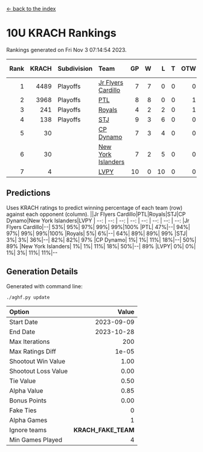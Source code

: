 [<- back to the index](readme.md)
# 10U KRACH Rankings
Rankings generated on Fri Nov  3 07:14:54 2023.

Rank|KRACH|Subdivision|Team|GP|W|L|T|OTW|OTL|SoS|Exp Wins|Win Diff
---:|---:|:---|:---|---:|---:|---:|---:|---:|---:|---:|---:|---:
1|4489|Playoffs|[Jr Flyers Cardillo](https://gamesheetstats.com/seasons/3663/teams/140794/schedule)|7|7|0|0|0|0|88|7.8|-0.0
2|3968|Playoffs|[PTL](https://gamesheetstats.com/seasons/3663/teams/140791/schedule)|8|8|0|0|1|0|69|8.8|-0.0
3|241|Playoffs|[Royals](https://gamesheetstats.com/seasons/3663/teams/140796/schedule)|4|2|2|0|1|0|1705|2.9|0.0
4|138|Playoffs|[STJ](https://gamesheetstats.com/seasons/3663/teams/140792/schedule)|9|3|6|0|0|0|2233|3.9|0.0
5|30||[CP Dynamo](https://gamesheetstats.com/seasons/3663/teams/140795/schedule)|7|3|4|0|0|1|576|3.9|0.0
6|30||[New York Islanders](https://gamesheetstats.com/seasons/3663/teams/140793/schedule)|7|2|5|0|0|1|1603|2.9|0.0
7|4||[LVPY](https://gamesheetstats.com/seasons/3663/teams/140790/schedule)|10|0|10|0|0|0|1565|0.9|0.0

## Predictions
Uses KRACH ratings to predict winning percentage of each team (row) against each opponent (column).
||Jr Flyers Cardillo|PTL|Royals|STJ|CP Dynamo|New York Islanders|LVPY
| --: | --: | --: | --: | --: | --: | --: | --: 
|Jr Flyers Cardillo|--| 53%| 95%| 97%| 99%| 99%|100%
|PTL| 47%|--| 94%| 97%| 99%| 99%|100%
|Royals|  5%|  6%|--| 64%| 89%| 89%| 99%
|STJ|  3%|  3%| 36%|--| 82%| 82%| 97%
|CP Dynamo|  1%|  1%| 11%| 18%|--| 50%| 89%
|New York Islanders|  1%|  1%| 11%| 18%| 50%|--| 89%
|LVPY|  0%|  0%|  1%|  3%| 11%| 11%|--

## Generation Details

Generated with command line:
```
./aghf.py update
```

| Option | Value |
| :----- | ----: |
| Start Date | 2023-09-09 |
| End Date | 2023-10-28 |
| Max Iterations | 200 |
| Max Ratings Diff | 1e-05 |
| Shootout Win Value | 1.00 |
| Shootout Loss Value | 0.00 |
| Tie Value | 0.50 |
| Alpha Value | 0.85 |
| Bonus Points | 0.00 |
| Fake Ties | 0 |
| Alpha Games | 1 |
| Ignore teams | __KRACH_FAKE_TEAM__ |
| Min Games Played | 4 |


